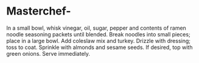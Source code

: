 # Masterchef-
In a small bowl, whisk vinegar, oil, sugar, pepper and contents of ramen noodle seasoning packets until blended.
Break noodles into small pieces; place in a large bowl. Add coleslaw mix and turkey. Drizzle with dressing; toss to coat. Sprinkle with almonds and sesame seeds. If desired, top with green onions. Serve immediately.
